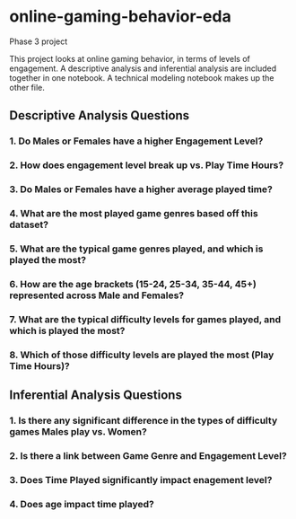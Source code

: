 # online-gaming-behavior-eda
Phase 3 project

This project looks at online gaming behavior, in terms of levels of engagement. A descriptive analysis and inferential analysis are included together in one notebook. A technical modeling notebook makes up the other file. 

## Descriptive Analysis Questions
### 1. Do Males or Females have a higher Engagement Level?
### 2. How does engagement level break up vs. Play Time Hours?
### 3. Do Males or Females have a higher average played time?
### 4. What are the most played game genres based off this dataset?
### 5. What are the typical game genres played, and which is played the most?
### 6. How are the age brackets (15-24, 25-34, 35-44, 45+) represented across Male and Females?
### 7. What are the typical difficulty levels for games played, and which is played the most?
### 8. Which of those difficulty levels are played the most (Play Time Hours)?

## Inferential Analysis Questions
### 1. Is there any significant difference in the types of difficulty games Males play vs. Women?
### 2. Is there a link between Game Genre and Engagement Level?
### 3. Does Time Played significantly impact enagement level?
### 4. Does age impact time played?
